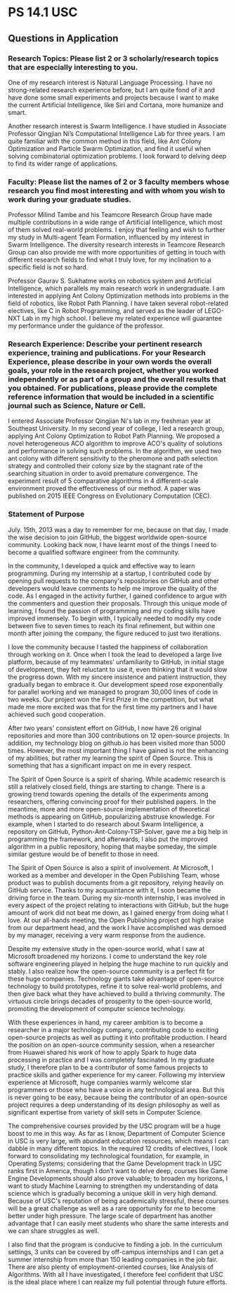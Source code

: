 # PS 14.1 USC

## Questions in Application

### Research Topics: Please list 2 or 3 scholarly/research topics that are especially interesting to you.

One of my research interest is Natural Language Processing. I have no strong-related research experience before, but I am quite fond of it and have done some small experiments and projects because I want to make the current Artificial Intelligence, like Siri and Cortana, more humanize and smart.

Another research interest is Swarm Intelligence. I have studied in Associate Professor Qingjian Ni’s Computational Intelligence Lab for three years. I am quite familiar with the common method in this field, like Ant Colony Optimization and Particle Swarm Optimization, and find it useful when solving combinatorial optimization problems. I look forward to delving deep to find its wider range of applications.

### Faculty: Please list the names of 2 or 3 faculty members whose research you find most interesting and with whom you wish to work during your graduate studies.

Professor Milind Tambe and his Teamcore Research Group have made multiple contributions in a wide range of Artificial Intelligence, which most of them solved real-world problems. I enjoy that feeling and wish to further my study in Multi-agent Team Formation, influenced by my interest in Swarm Intelligence. The diversity research interests in Teamcore Research Group can also provide me with more opportunities of getting in touch with different research fields to find what I truly love, for my inclination to a specific field is not so hard.

Professor Gaurav S. Sukhatme works on robotics system and Artificial Intelligence, which parallels my main research work in undergraduate. I am interested in applying Ant Colony Optimization methods into problems in the field of robotics, like Robot Path Planning. I have taken several robot-related electives, like C in Robot Programming, and served as the leader of LEGO-NXT Lab in my high school. I believe my related experience will guarantee my performance under the guidance of the professor.

### Research Experience: Describe your pertinent research experience, training and publications. For your Research Experience, please describe in your own words the overall goals, your role in the research project, whether you worked independently or as part of a group and the overall results that you obtained. For publications, please provide the complete reference information that would be included in a scientific journal such as Science, Nature or Cell.

I entered Associate Professor Qingjian Ni's lab in my freshman year at Southeast University. In my second year of college, I led a research group, applying Ant Colony Optimization to Robot Path Planning. We proposed a novel heterogeneous ACO algorithm to improve ACO's quality of solutions and performance in solving such problems. In the algorithm, we used two ant colony with different sensitivity to the pheromone and path selection strategy and controlled their colony size by the stagnant rate of the searching situation in order to avoid premature convergence. The experiment result of 5 comparative algorithms in 4 different-scale environment proved the effectiveness of our method. A paper was published on 2015 IEEE Congress on Evolutionary Computation (CEC).

### Statement of Purpose

July. 15th, 2013 was a day to remember for me, because on that day, I made the wise decision to join GitHub, the biggest worldwide open-source community. Looking back now, I have learnt most of the things I need to become a qualified software engineer from the community.

In the community, I developed a quick and effective way to learn programming. During my internship at a startup, I contributed code by opening pull requests to the company's repositories on GitHub and other developers would leave comments to help me improve the quality of the code. As I engaged in the activity further, I gained confidence to argue with the commenters and question their proposals. Through this unique mode of learning, I found the passion of programming and my coding skills have improved immensely. To begin with, I typically needed to modify my code between five to seven times to reach its final refinement, but within one month after joining the company, the figure reduced to just two iterations.

I love the community because I tasted the happiness of collaboration through working on it. Once when I took the lead to developed a large live platform, because of my teammates' unfamiliarity to GitHub, in initial stage of development, they felt reluctant to use it, even thinking that it would slow the progress down. With my sincere insistence and patient instruction, they gradually began to embrace it. Our development speed rose exponentially for parallel working and we managed to program 30,000 lines of code in two weeks. Our project won the First Prize in the competition, but what made me more excited was that for the first time my partners and I have achieved such good cooperation.

After two years' consistent effort on GitHub, I now have 26 original repositories and more than 300 contributions on 12 open-source projects. In addition, my technology blog on github.io has been visited more than 5000 times. However, the most important thing I have gained is not the enhancing of my abilities, but rather my learning the spirit of Open Source. This is something that has a significant impact on me in every respect.

The Spirit of Open Source is a spirit of sharing. While academic research is still a relatively closed field, things are starting to change. There is a growing trend towards opening the details of the experiments among researchers, offering convincing proof for their published papers. In the meantime, more and more open-source implementation of theoretical methods is appearing on GitHub, popularizing abstruse knowledge. For example, when I started to do research about Swarm Intelligence, a repository on GitHub, Python-Ant-Colony-TSP-Solver, gave me a big help in programming the framework, and afterwards, I also put the improved algorithm in a public repository, hoping that maybe someday, the simple similar gesture would be of benefit to those in need.

The Spirit of Open Source is also a spirit of involvement. At Microsoft, I worked as a member and developer in the Open Publishing Team, whose product was to publish documents from a git repository, relying heavily on GitHub service. Thanks to my acquaintance with it, I soon became the driving force in the team. During my six-month internship, I was involved in every aspect of the project relating to interactions with GitHub, but the huge amount of work did not beat me down, as I gained energy from doing what I love. At our all-hands meeting, the Open Publishing project got high praise from our department head, and the work I have accomplished was demoed by my manager, receiving a very warm response from the audience.

Despite my extensive study in the open-source world, what I saw at Microsoft broadened my horizons. I come to understand the key role software engineering played in helping the huge machine to run quickly and stably. I also realize how the open-source community is a perfect fit for these huge companies. Technology giants take advantage of open-source technology to build prototypes, refine it to solve real-world problems, and then give back what they have achieved to build a thriving community. The virtuous circle brings decades of prosperity to the open-source world, promoting the development of computer science technology.

With these experiences in hand, my career ambition is to become a researcher in a major technology company, contributing code to exciting open-source projects as well as putting it into profitable production. I heard the position on an open-source community session, when a researcher from Huawei shared his work of how to apply Spark to huge data processing in practice and I was completely fascinated. In my graduate study, I therefore plan to be a contributor of some famous projects to practice skills and gather experience for my career. Following my interview experience at Microsoft, huge companies warmly welcome star programmers or those who have a voice in any technological area. But this is never going to be easy, because being the contributor of an open-source project requires a deep understanding of its design philosophy as well as significant expertise from variety of skill sets in Computer Science.

The comprehensive courses provided by the USC program will be a huge boost to me in this way. As far as I know, Department of Computer Science in USC is very large, with abundant education resources, which means I can dabble in many different topics. In the required 12 credits of electives, I look forward to consolidating my technological foundation, for example, in Operating Systems; considering that the Game Development track in USC ranks first in America, though I don’t want to delve deep, courses like Game Engine Developments should also prove valuable; to broaden my horizons, I want to study Machine Learning to strengthen my understanding of data science which is gradually becoming a unique skill in very high demand. Because of USC's reputation of being academically stressful, these courses will be a great challenge as well as a rare opportunity for me to become better under high pressure. The large scale of department has another advantage that I can easily meet students who share the same interests and we can share struggles as well.

I also find that the program is conducive to finding a job. In the curriculum settings, 3 units can be covered by off-campus internships and I can get a summer internship from more than 150 leading companies in the job fair. There are also plenty of employment-oriented courses, like Analysis of Algorithms. With all I have investigated, I therefore feel confident that USC is the ideal place where I can realize my full potential through future efforts.
